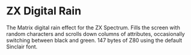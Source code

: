 # ZX Digital Rain
The Matrix digital rain effect for the ZX Spectrum. Fills the screen with random characters and scrolls down columns of attributes, occasionally switching between black and green. 147 bytes of Z80 using the default Sinclair font.
